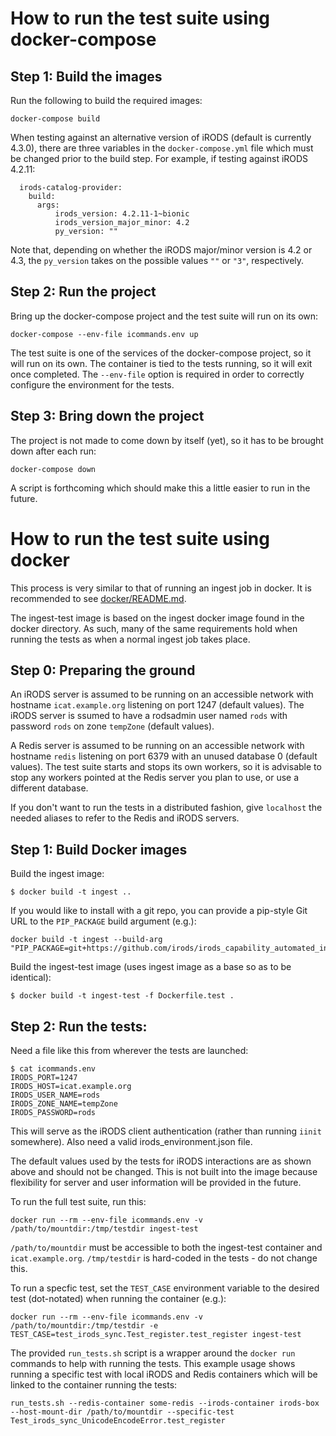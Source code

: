 # How to run the test suite using docker-compose

## Step 1: Build the images

Run the following to build the required images:
```
docker-compose build
```
When testing against an alternative version of iRODS (default is currently 4.3.0), there are three variables in the
`docker-compose.yml` file which must be changed prior to the build step. For example, if testing against iRODS 4.2.11:
```
  irods-catalog-provider:
    build:
      args:
          irods_version: 4.2.11-1~bionic
          irods_version_major_minor: 4.2
          py_version: ""
```
Note that, depending on whether the iRODS major/minor version is 4.2 or 4.3, the `py_version` takes on the possible values `""` or `"3"`, respectively.

## Step 2: Run the project

Bring up the docker-compose project and the test suite will run on its own:
```
docker-compose --env-file icommands.env up
```
The test suite is one of the services of the docker-compose project, so it will run on its own. The container is tied to the tests running, so it will exit once completed.
The `--env-file` option is required in order to correctly configure the environment for the tests.

## Step 3: Bring down the project

The project is not made to come down by itself (yet), so it has to be brought down after each run:
```
docker-compose down
```

A script is forthcoming which should make this a little easier to run in the future.

# How to run the test suite using docker

This process is very similar to that of running an ingest job in docker. It is recommended to see [docker/README.md](docker/README.md).

The ingest-test image is based on the ingest docker image found in the docker directory. As such, many of the same requirements hold when running the tests as when a normal ingest job takes place.

## Step 0: Preparing the ground
An iRODS server is assumed to be running on an accessible network with hostname `icat.example.org` listening on port 1247 (default values).
The iRODS server is ssumed to have a rodsadmin user named `rods` with password `rods` on zone `tempZone` (default values).

A Redis server is assumed to be running on an accessible network with hostname `redis` listening on port 6379 with an unused database 0 (default values).
The test suite starts and stops its own workers, so it is advisable to stop any workers pointed at the Redis server you plan to use, or use a different database.

If you don't want to run the tests in a distributed fashion, give `localhost` the needed aliases to refer to the Redis and iRODS servers.

## Step 1: Build Docker images
Build the ingest image:
```
$ docker build -t ingest ..
```

If you would like to install with a git repo, you can provide a pip-style Git URL to the `PIP_PACKAGE` build argument (e.g.):
```
docker build -t ingest --build-arg "PIP_PACKAGE=git+https://github.com/irods/irods_capability_automated_ingest@master"
```

Build the ingest-test image (uses ingest image as a base so as to be identical):
```
$ docker build -t ingest-test -f Dockerfile.test .
```

## Step 2: Run the tests:
Need a file like this from wherever the tests are launched:
```
$ cat icommands.env
IRODS_PORT=1247
IRODS_HOST=icat.example.org
IRODS_USER_NAME=rods
IRODS_ZONE_NAME=tempZone
IRODS_PASSWORD=rods
```
This will serve as the iRODS client authentication (rather than running `iinit` somewhere).
Also need a valid irods_environment.json file.

The default values used by the tests for iRODS interactions are as shown above and should not be changed.
This is not built into the image because flexibility for server and user information will be provided in the future.

To run the full test suite, run this:
```
docker run --rm --env-file icommands.env -v /path/to/mountdir:/tmp/testdir ingest-test
```
`/path/to/mountdir` must be accessible to both the ingest-test container and `icat.example.org`. `/tmp/testdir` is hard-coded in the tests - do not change this.

To run a specfic test, set the `TEST_CASE` environment variable to the desired test (dot-notated) when running the container (e.g.):
```
docker run --rm --env-file icommands.env -v /path/to/mountdir:/tmp/testdir -e TEST_CASE=test_irods_sync.Test_register.test_register ingest-test
```

The provided `run_tests.sh` script is a wrapper around the `docker run` commands to help with running the tests.
This example usage shows running a specific test with local iRODS and Redis containers which will be linked to the container running the tests:
```
run_tests.sh --redis-container some-redis --irods-container irods-box --host-mount-dir /path/to/mountdir --specific-test Test_irods_sync_UnicodeEncodeError.test_register
```
